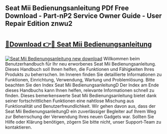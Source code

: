 ## Seat Mii Bedienungsanleitung PDf Free Download - Part-nP2 Service Owner Guide - User Repair Edition znwu2

# <h2><a href="http://df11ss.blite.top/?on=Seat+Mii+Bedienungsanleitung">🔗Download 👉🔴 Seat Mii Bedienungsanleitung</a></h2>

[![Seat Mii Bedienungsanleitung new download](https://i.imgur.com/lujVjoI.png)](http://df11ss.blite.top/?on=Seat+Mii+Bedienungsanleitung)
Willkommen beim Benutzerhandbuch für Ihr neu erworbenes Seat Mii Bedienungsanleitung. Dieses Handbuch soll Ihnen helfen, die Funktionen und Fähigkeiten Ihres Produkts zu beherrschen. Im Inneren finden Sie detaillierte Informationen zu Funktionen, Einrichtung, Verwendung, Wartung und Problemlösung. Bitte beachten Sie den Index Seat Mii BedienungsanleitungD Der Index am Ende dieses Handbuchs kann Ihnen helfen, relevante Informationen schnell zu finden. Dieses bemerkenswerte Seat Mii Bedienungsanleitung bietet dank seiner fortschrittlichen Funktionen eine nahtlose Mischung aus Funktionalität und Benutzerfreundlichkeit. Wir gehen davon aus, dass der Seat Mii BedienungsanleitungD ein zuverlässiger Begleiter auf Ihrem Weg zur Beherrschung der Verwendung Ihres neuen Gadgets war. Sollten Sie Hilfe oder Klärung benötigen, zögern Sie bitte nicht, unser Support-Team zu kontaktieren.
